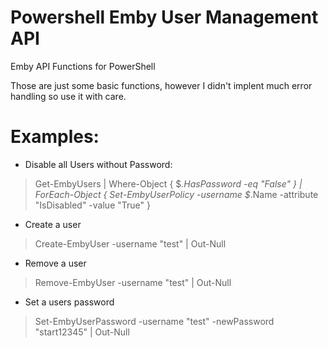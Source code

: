 # Powershell Emby User Management API
Emby API Functions for PowerShell

Those are just some basic functions, however I didn't implent much error handling so use it with care.

# Examples:

- Disable all Users without Password:
> Get-EmbyUsers | Where-Object { $_.HasPassword -eq "False" } | ForEach-Object { Set-EmbyUserPolicy -username $_.Name -attribute "IsDisabled" -value "True" }

- Create a user
> Create-EmbyUser -username "test" | Out-Null

- Remove a user
> Remove-EmbyUser -username "test" | Out-Null

- Set a users password
> Set-EmbyUserPassword -username "test" -newPassword "start12345" | Out-Null
